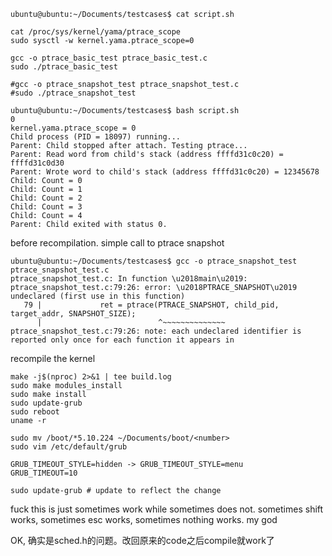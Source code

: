 

```
ubuntu@ubuntu:~/Documents/testcases$ cat script.sh 

cat /proc/sys/kernel/yama/ptrace_scope
sudo sysctl -w kernel.yama.ptrace_scope=0

gcc -o ptrace_basic_test ptrace_basic_test.c
sudo ./ptrace_basic_test

#gcc -o ptrace_snapshot_test ptrace_snapshot_test.c
#sudo ./ptrace_snapshot_test

ubuntu@ubuntu:~/Documents/testcases$ bash script.sh 
0
kernel.yama.ptrace_scope = 0
Child process (PID = 18097) running...
Parent: Child stopped after attach. Testing ptrace...
Parent: Read word from child's stack (address ffffd31c0c20) = ffffd31c0d30
Parent: Wrote word to child's stack (address ffffd31c0c20) = 12345678
Child: Count = 0
Child: Count = 1
Child: Count = 2
Child: Count = 3
Child: Count = 4
Parent: Child exited with status 0.
```

before recompilation. simple call to ptrace snapshot
```
ubuntu@ubuntu:~/Documents/testcases$ gcc -o ptrace_snapshot_test ptrace_snapshot_test.c
ptrace_snapshot_test.c: In function \u2018main\u2019:
ptrace_snapshot_test.c:79:26: error: \u2018PTRACE_SNAPSHOT\u2019 undeclared (first use in this function)
   79 |             ret = ptrace(PTRACE_SNAPSHOT, child_pid, target_addr, SNAPSHOT_SIZE);
      |                          ^~~~~~~~~~~~~~~
ptrace_snapshot_test.c:79:26: note: each undeclared identifier is reported only once for each function it appears in
```

recompile the kernel
```
make -j$(nproc) 2>&1 | tee build.log
sudo make modules_install
sudo make install
sudo update-grub
sudo reboot
uname -r
```

```
sudo mv /boot/*5.10.224 ~/Documents/boot/<number>
sudo vim /etc/default/grub

GRUB_TIMEOUT_STYLE=hidden -> GRUB_TIMEOUT_STYLE=menu
GRUB_TIMEOUT=10

sudo update-grub # update to reflect the change
```
fuck this is just sometimes work while sometimes does not.
sometimes shift works, sometimes esc works, sometimes nothing works. my god

OK, 确实是sched.h的问题。改回原来的code之后compile就work了